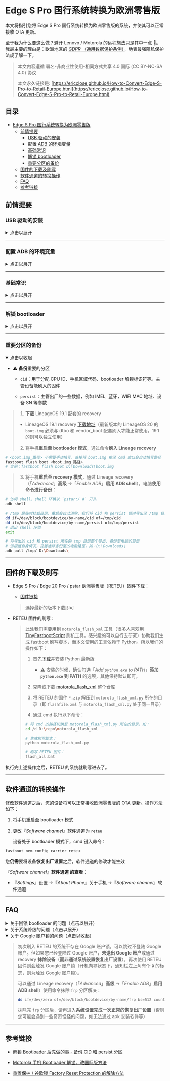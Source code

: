 # Edge S Pro 国行系统转换为欧洲零售版

本文将指引您将 Edge S Pro 国行系统转换为欧洲零售版的系统，并使其可以正常接收 OTA 更新。

至于我为什么要这么做？避开 Lenovo / Motorola 的远程施法只是其中一点 🤣。我最主要的理由是：欧洲地区的 [*GDPR* （通用数据保护条例）](https://en.wikipedia.org/wiki/General_Data_Protection_Regulation)，地表最强隐私保护法规了解一下。

> 本文内容遵循 署名-非商业性使用-相同方式共享 4.0 国际 (CC BY-NC-SA 4.0) 协议
> 
> 本文永久链接是: [https://ericclose.github.io/How-to-Convert-Edge-S-Pro-to-Retail-Europe.html](https://ericclose.github.io/How-to-Convert-Edge-S-Pro-to-Retail-Europe.html)

## 目录

- [Edge S Pro 国行系统转换为欧洲零售版](#edge-s-pro-国行系统转换为欧洲零售版)
  - [前情提要](#前情提要)
    - [USB 驱动的安装](#usb-驱动的安装)
    - [配置 ADB 的环境变量](#配置-adb-的环境变量)
    - [基础常识](#基础常识)
    - [解锁 bootloader](#解锁-bootloader)
    - [重要分区的备份](#重要分区的备份)
  - [固件的下载及刷写](#固件的下载及刷写)
  - [软件通道的转换操作](#软件通道的转换操作)
  - [FAQ](#faq)
  - [参考链接](#参考链接)

## 前情提要

### USB 驱动的安装

<details>
    <summary>点击以展开</summary>

* 请确保已正确**安装 Motorola USB 驱动**
  
  * [官网](https://en-gb.support.motorola.com/app/usb-drivers) 
  
  > 官方版本在缺乏某些运行环境（如 `Visual C++` 等）的情况下，Windows 上安装可能会报错，安装不上（且无有效提示信息）
  
  * [Motorola-USB-Drivers-win](https://github.com/ericclose/Motorola-USB-Drivers-win)
  
  > **推荐**，该版本无需依赖运行环境库也可以正常安装（仅需 Windows 10 v1607 及以上版本）。是我从 [Google USB 驱动](https://developer.android.com/studio/run/win-usb) 和 [Motorola Rescue and Smart Assistant](https://en-gb.support.motorola.com/app/answers/detail/a_id/158726) 提取而来，克隆或下载整个仓库，通过**以管理员模式运行** bat 脚本，即可完成驱动的安装）

</details>

---

### 配置 ADB 的环境变量

<details>
    <summary>点击以展开</summary>

* 配置 ADB 的环境变量的步骤
  
  * [ADB 下载](https://dl.google.com/android/repository/platform-tools-latest-windows.zip)
  
  * ADB 环境变量的配置方法：
    
    > Windows 10 及以上版本：按下 Win 键，键入 「environment variables」或『环境变量』，搜索预览结果选择**编辑系统环境变量**；『环境变量』→ 双击「系统变量」中的『PATH』→ 『新建』，在文本框输入 `adb.exe` **所在目录的绝对路径**，如『`D:\Program Files\platform-tools`』，最后保存即可。

</details>

---

### 基础常识

<details>
    <summary>点击以展开</summary>

* 知悉**启用 USB 调试**的方法
  
  > 『*Settings*』设置 →『*About Phone*』关于手机 → 快速连续点击『*Build number*』版本号，直至提示已启用开发者选项；
  > 
  > 『*Settings*』设置 →『*System*』系统 →『*Developer options*』开发者选项 →『*USB debugging*』USB 调试

* 知悉如何将手机**启动至 bootloader 模式**
  
  > * 方法 1：设备处于关机状态下，长按『电源键』&『音量 -』，直至设备启动至 bootloader 模式后即可松开按键
  > 
  > * 方法 2：设备启用 USB 调试之后，用数据线将手机与电脑连接，通过 cmd 执行命令 `adb reboot bootloader` 重启至 bootloader 模式

* 知悉如何将手机**启动至 recovery 模式**
  
  > * 方法 1：设备处于关机状态下，长按『电源键』&『音量 +』，直至设备启动至 recovery 模式后即可松开按键
  > 
  > * 方法 2：设备启用 USB 调试之后，用数据线将手机与电脑连接，通过 cmd 执行命令 `adb reboot recovery` 重启至 recovery 模式

</details>

---

### 解锁 bootloader

<details>
    <summary>点击以展开</summary>

* 请确保设备已经**解锁 bootloader**
  
  > 解锁 Motorola 设备的 bootloader 有以下影响，请自行决定是否解锁：
  > 
  > * 原则上意味着**放弃保修资格**
  > 
  > * 解锁操作将会**清除设备数据**
  > 
  > * 解锁 bootloader 后设备 **DRM 等级**将从 L1 **降低**至 L3（目前发现**欧版更新至 Android 13 又恢复成 L1**）
  > 
  > * 解锁后**设备启动**将会提示“**设备已解锁 bootloader**”
  
  * [解锁 bootloader - Motorola 官网](https://en-gb.support.motorola.com/app/standalone/bootloader/unlock-your-device-a)

</details>

---

### 重要分区的备份

<details open>
    <summary>点击以收起</summary>

* ⚠️ **备份**重要的分区
  
  * `cid`：用于分配 CPU ID、手机区域代码、bootloader 解锁标识符等。主管设备能刷入的固件
  
  * `persist`：主管出厂的一些数据，例如 IMEI、蓝牙，WIFI MAC 地址、设备 SN 等参数

> 1. **下载** LineageOS 19.1 配套的 recovery
> * LineageOS 19.1 recovery [下载地址](https://web.archive.org/web/20230707083131if_/https://gemmei.ftp.acc.umu.se/mirror/lineageos/full/pstar/20230606/boot.img)（最新版本的 LineageOS 20 的 `boot.img` 必须与 dtbo 和 vendor_boot 配套刷入才能正常使用，19.1 的则可以独立使用）
>
> 2. 将手机**重启至 bootloader 模式**，通过命令**刷入 Lineage recovery**

```bash
# <boot.img_路径> 不需要手动填写，直接将 boot.img 拖至 cmd 窗口会自动填写路径
fastboot flash boot <boot.img_路径>
# 实例：fastboot flash boot D:\Downloads\boot.img
```

> 3. 将手机**重启至 recovery 模式**，通过 Lineage recovery（「*Advanced*」**高级** →「*Enable ADB*」**启用 ADB shell**），电脑**使用命令进行备份**：

```bash
# 访问 shell，shell 环境以 `pstar:/ #` 开头
adb shell

# /tmp 是临时挂载目录，重启会自动清除，我们将 cid 和 persist 暂时导出至 /tmp 目录
dd if=/dev/block/bootdevice/by-name/cid of=/tmp/cid
dd if=/dev/block/bootdevice/by-name/persist of=/tmp/persist
# 退出 shell 环境
exit

# 将导出的 cid 和 persist 所在的 tmp 目录整个导出，备份至电脑的目录
# 请根据自身情况，妥善选择备份至的电脑路径，如：D:\Downloads\
adb pull /tmp/ D:\Downloads\
```

</details>

---

## 固件的下载及刷写

* Edge S Pro / Edge 20 Pro / pstar 欧洲零售版（RETEU）固件下载：
  
  * [固件链接](https://mirrors.lolinet.com/firmware/motorola/pstar/official/RETEU/)
  
  > 选择最新的版本下载即可

* RETEU 固件的刷写：
  
  > 此处我们需要用到 `motorola_flash_xml` 工具（很多人喜欢用 [TinyFastbootScript](https://mirrors.lolinet.com/software/windows/TinyFastbootScript/) 刷机工具，感兴趣的可以自行去研究）协助我们生成 fastboot 刷写脚本，而本文使用的工具依赖于 Python。所以我们的操作如下：
  > 
  > 1. 首先[下载](https://www.python.org/downloads/)并安装 Python 最新版
  >    
  >    * ⚠️ 安装的时候，确认勾选「*Add `python.exe` to PATH*」**添加 `python.exe` 到 PATH** 的选项，其他保持默认即可。
  > 
  > 2. 克隆或下载 [motorola_flash_xml](https://gitlab.com/ThomasHastings/motorola_flash_xml) 整个仓库
  > 
  > 3. 将 RETEU 的固件 `*.zip` 解压到 `motorola_flash_xml.py` 所在的目录（即 `flashfile.xml` 与 `motorola_flash_xml.py` 处于同一目录）
  > 
  > 4. 通过 cmd 执行以下命令：
  > 
  > ```bash
  > # 将 cmd 的路径切换至 motorola_flash_xml.py 所在的目录，如：
  > cd /d D:\repo\motorola_flash_xml
  > 
  > # 生成刷写脚本：
  > python motorola_flash_xml.py
  > 
  > # 刷写 RETEU 固件：
  > flash_all.bat
  > ```

执行完上述操作之后，RETEU 的系统就刷写进去了。

---

## 软件通道的转换操作

修改软件通道之后，您的设备将可以正常接收欧洲零售版的 OTA 更新。操作方法如下：

1. 将手机重启至 bootloader 模式

2. 更改『*Software channel*』软件通道为 `reteu`
   
   设备处于 bootloader 模式下，cmd 键入命令：

```batch
fastboot oem config carrier reteu
```

您**仍需**要将设备**恢复出厂设置**之后，软件通道的修改才能生效

『*Software channel*』**软件通道 的查看**：

* 『*Settings*』设置 →『*About Phone*』关于手机 →『*Software channel*』软件通道

---

## FAQ

<details>
    <summary>关于回锁 bootloader 的问题（点击以展开）</summary>

> Motorola 零售机的 bootloader 有三种模式：
> 
> * `oem_locked`：bootloader 的出厂状态
> 
> * `flashing_unlocked`：解锁 bootloader 后的状态
> 
> * `flashing_locked`：通过命令回锁的状态。
> 
> **回锁**（`flashing_locked`）有以下影响：
> 
> * **回锁**不能恢复您的保修资格（因为 bootloader 状态与出厂不符），且并**不能恢复 DRM 等级**；
> 
> * 如果您刷的是**匹配地区的官方固件**（且**未经任何修改**，如未装 Magisk 等），**回锁**您**可能仍能正常启动**；
> 
> * 但如若刷了**其他区域的固件**或**第三方固件**，**回锁可能只会直接导致变砖**；
> 
> * **回锁**可能会导致您**无法通过官方的解锁方法再次解锁 bootloader**

</details>

<details>
    <summary>关于系统降级的问题（点击以展开）</summary>

> * Motorola 全部机型的 **Bootloader** 和**基带** (*Baseband Part*) 部分存在熔丝级防降级机制，刷入之后**很可能无法降级回许久未更新的国行系统**。
> 
> * 多数情况下，**基带版本降级**可能会导致**设备 IMEI 丢失**或**手机信号丢失**的情况，**更新版本后则可恢复正常**。

</details>

<details open>
    <summary>关于 Google 账户锁的问题（点击以收起）</summary>

> 初次刷入 RETEU 的系统不存在 Google 账户锁，可以跳过不登陆 Google 账户。但如果您已经登陆过 Google 账户，**未退出 Google 账户**或通过 recovery **抹除设备**（**而非通过系统设置恢复出厂设置**），再次使用 RETEU 固件则会触发 Google 账户锁（开机向导状态下，通知栏左上角有个 `🔒` 的标志，则为触发 Google 账户锁）。
> 
> 可以通过 Lineage recovery（「*Advanced*」**高级** →「*Enable ADB*」**启用 ADB shell**）使用命令抹除 `frp` 分区解决：
> 
> ```bash
> dd if=/dev/zero of=/dev/block/bootdevice/by-name/frp bs=512 count=1024
> ```
> 
> 抹除完 `frp` 分区后，请再进入**系统设置完成一次正常的恢复出厂设置**（否则您可能会遇到一些奇奇怪怪的问题，如无法通过 apk 安装软件等）

</details>

---

## 参考链接

* [解锁 Bootloader 后先做的事 - 备份 CID 和 persist 分区](https://bbs.ixmoe.com/t/topic/27722)

* [Motorola 手机 Bootloader 解锁、改国际版方法](https://bbs.letitfly.me/d/1210)

* [重置保护 / 谷歌锁 Factory Reset Protection 的解除方法](https://bbs.letitfly.me/d/856)
